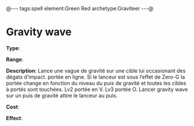 @---
tags:spell
element:Green Red
archetype:Graviteer
---@

# Gravity wave

**Type**:


**Range**:

**Description**:
Lance une vague de gravité sur une cible lui occasionant des dégats d’impact. portée en ligne. Si le lanceur est sous l’effet de Zero-G la portée change en fonction du niveau du puis de gravité et toutes les cibles à portés sont touchées. Lv2 portée en V. Lv3 portée O. Lancer gravity wave sur un puis de gravité attire le lanceur au puis.

**Cost**:

**Effect**:
